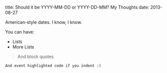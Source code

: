 title: Should it be YYYY-MM-DD or YYYY-DD-MM? My Thoughts
date: 2013-08-27

American-style dates. I know, I know.

You can have:

- Lists
- More Lists

> And block quotes

    And event highlighted code if you indent :)
